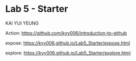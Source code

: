 # Lab 5 - Starter
KAI YUI YEUNG

Action:
https://github.com/kyy006/introduction-to-github

expose:
https://kyy006.github.io/Lab5_Starter/expose.html

explore:
https://kyy006.github.io/Lab5_Starter/explore.html
